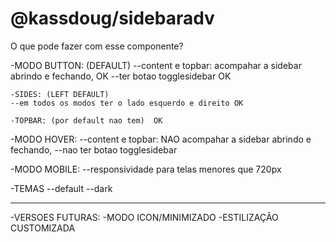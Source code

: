 # @kassdoug/sidebaradv


O que pode fazer com esse componente?


-MODO BUTTON: (DEFAULT)
    --content e topbar: acompahar a sidebar abrindo e fechando,  OK
    --ter botao togglesidebar OK


    -SIDES: (LEFT DEFAULT)
    --em todos os modos ter o lado esquerdo e direito OK

    -TOPBAR: (por default nao tem)  OK









-MODO HOVER:
    --content e topbar: NAO acompahar a sidebar abrindo e fechando, 
    --nao ter botao togglesidebar








-MODO MOBILE:
--responsividade para telas menores que 720px


-TEMAS
--default
--dark


------------------------------------------
-VERSOES FUTURAS:
-MODO ICON/MINIMIZADO
-ESTILIZAÇÃO CUSTOMIZADA